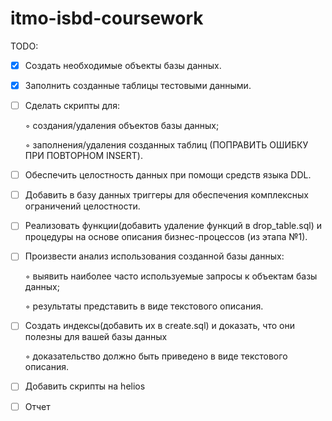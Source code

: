 # itmo-isbd-coursework

TODO:
- [X]  Создать необходимые объекты базы данных.
- [X]  Заполнить созданные таблицы тестовыми данными.
- [ ]  Сделать скрипты для:
      
      ◦ создания/удаления объектов базы данных;

      ◦ заполнения/удаления созданных таблиц (ПОПРАВИТЬ ОШИБКУ ПРИ ПОВТОРНОМ INSERT).

- [ ]  Обеспечить целостность данных при помощи средств языка DDL.
- [ ]  Добавить в базу данных триггеры для обеспечения комплексных ограничений 
целостности.
- [ ]  Реализовать функции(добавить удаление функций в drop_table.sql) и процедуры на основе описания бизнес-процессов (из этапа 
№1).
- [ ]  Произвести анализ использования созданной базы данных:
      
      ◦ выявить наиболее часто используемые запросы к объектам базы данных;

      ◦ результаты представить в виде текстового описания.

- [ ]  Создать индексы(добавить их в create.sql) и доказать, что они полезны для вашей базы данных
      
      ◦ доказательство должно быть приведено в виде текстового описания.
- [ ]  Добавить скрипты на helios
- [ ]  Отчет